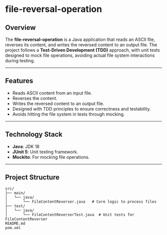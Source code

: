 # file-reversal-operation

## Overview

The **file-reversal-operation** is a Java application that reads an ASCII file, reverses its content, and writes the reversed content to an output file. The project follows a **Test-Driven Development (TDD)** approach, with unit tests designed to mock file operations, avoiding actual file system interactions during testing.

---

## Features

- Reads ASCII content from an input file.
- Reverses the content.
- Writes the reversed content to an output file.
- Designed with TDD principles to ensure correctness and testability.
- Avoids hitting the file system in tests through mocking.

---

## Technology Stack

- **Java**: JDK 18
- **JUnit 5**: Unit testing framework.
- **Mockito**: For mocking file operations.

---

## Project Structure

```plaintext
src/
├── main/
│   └── java/
│       └── FileContentReverser.java   # Core logic to process files
├── test/
│   └── java/
│       └── FileContentReverserTest.java  # Unit tests for FileContentReverser
README.md
pom.xml
